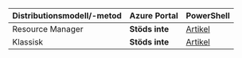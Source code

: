 | **Distributionsmodell/-metod** | **Azure Portal** | **PowerShell** | 
| --- | --- | --- |
| Resource Manager | **Stöds inte** | [Artikel](../articles/expressroute/expressroute-howto-coexist-resource-manager.md)|
| Klassisk | **Stöds inte** | [Artikel](../articles/expressroute/expressroute-howto-coexist-classic.md) |
